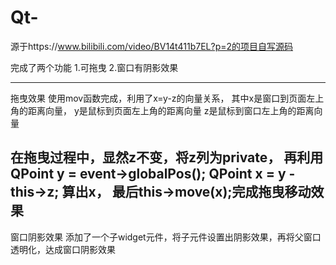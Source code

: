 # Qt-
源于https://www.bilibili.com/video/BV14t411b7EL?p=2的项目自写源码

完成了两个功能
1.可拖曳
2.窗口有阴影效果

---------------------------------------
拖曳效果
使用mov函数完成，利用了x=y-z的向量关系，
其中x是窗口到页面左上角的距离向量，
y是鼠标到页面左上角的距离向量
z是鼠标到窗口左上角的距离向量

在拖曳过程中，显然z不变，将z列为private，
再利用QPoint y = event->globalPos();
    QPoint x = y - this->z;
算出x，
最后this->move(x);完成拖曳移动效果
----------------------------------------
窗口阴影效果
添加了一个子widget元件，将子元件设置出阴影效果，再将父窗口透明化，达成窗口阴影效果
